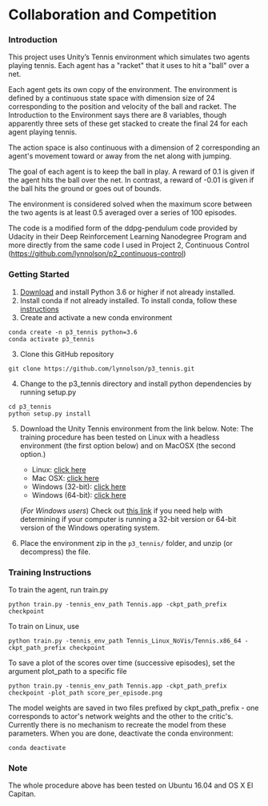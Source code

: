 # Collaboration and Competition 

### Introduction

This project uses Unity’s Tennis environment which simulates two agents playing tennis.  Each agent has a "racket" that it uses to hit a "ball" over a net.

Each agent gets its own copy of the environment. The environment is defined by a continuous state space with dimension size of 24 corresponding to the position and velocity of the ball and racket.  The Introduction to the Environment says there are 8 variables, though apparently three sets of these get stacked to create the final 24 for each agent playing tennis.

The action space is also continuous with a dimension of 2 corresponding an agent's movement toward or away from the net along with jumping.

The goal of each agent is to keep the ball in play.  A reward of 0.1 is given if the agent hits the ball over the net.  In contrast, a reward of -0.01 is given if the ball hits the ground or goes out of bounds.

The environment is considered solved when the maximum score between the two agents is at least 0.5 averaged over a series of 100 episodes.

The code is a modified form of the ddpg-pendulum code provided by Udacity in their Deep Reinforcement Learning Nanodegree Program and more directly from the same code I used in Project 2, Continuous Control (https://github.com/lynnolson/p2_continuous-control)

### Getting Started
1. [Download](https://www.python.org/downloads/) and install Python 3.6 or higher if not already installed.
2. Install conda if not already installed.  To install conda, follow these [instructions](https://conda.io/docs/user-guide/install/index.html)
3. Create and activate a new conda environment
```
conda create -n p3_tennis python=3.6
conda activate p3_tennis
```
3. Clone this GitHub repository
```
git clone https://github.com/lynnolson/p3_tennis.git
```
4. Change to the p3_tennis directory and install python dependencies by running setup.py
```
cd p3_tennis
python setup.py install
```
5. Download the Unity Tennis environment from the link below.  Note: The training procedure has been tested on Linux with a headless environment (the first option below) and on MacOSX (the second option.)
    - Linux: [click here](https://s3-us-west-1.amazonaws.com/udacity-drlnd/P3/Tennis/Tennis_Linux_NoVis.zip)
    - Mac OSX: [click here](https://s3-us-west-1.amazonaws.com/udacity-drlnd/P3/Tennis/Tennis.app.zip)
    - Windows (32-bit): [click here](https://s3-us-west-1.amazonaws.com/udacity-drlnd/P3/Tennis/Tennis_Windows_x86.zip)
    - Windows (64-bit): [click here](https://s3-us-west-1.amazonaws.com/udacity-drlnd/P3/Tennis/Tennis_Windows_x86_64.zip)

    (_For Windows users_) Check out [this link](https://support.microsoft.com/en-us/help/827218/how-to-determine-whether-a-computer-is-running-a-32-bit-version-or-64) if you need help with determining if your computer is running a 32-bit version or 64-bit version of the Windows operating system.

6. Place the environment zip in the `p3_tennis/` folder, and unzip (or decompress) the file.

### Training Instructions

To train the agent, run train.py

```
python train.py -tennis_env_path Tennis.app -ckpt_path_prefix checkpoint
```

To train on Linux, use

```
python train.py -tennis_env_path Tennis_Linux_NoVis/Tennis.x86_64 -ckpt_path_prefix checkpoint
```

To save a plot of the scores over time (successive episodes), set the argument plot_path to a specific file

```
python train.py -tennis_env_path Tennis.app -ckpt_path_prefix checkpoint -plot_path score_per_episode.png
```
The model weights are saved in two files prefixed by ckpt_path_prefix - one corresponds to actor's network weights and the other to the critic's.  Currently there is no mechanism to recreate the model from these parameters.
When you are done, deactivate the conda environment:
```
conda deactivate
```
### Note
The whole procedure above has been tested on Ubuntu 16.04 and OS X El Capitan.
